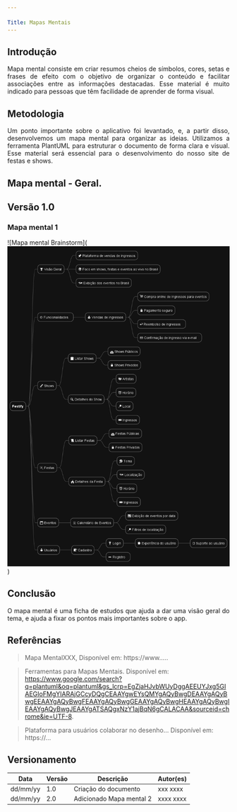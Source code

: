 ```yaml
---

Title: Mapas Mentais
---
```

 
## Introdução
 
<p align = "justify">
Mapa mental consiste em criar resumos cheios de símbolos, cores, setas e frases de efeito com o objetivo de organizar o conteúdo e facilitar associações entre as informações destacadas. Esse material é muito indicado para pessoas que têm facilidade de aprender de forma visual.
</p>
 
## Metodologia
 
<p align = "justify">
Um ponto importante sobre o aplicativo foi levantado, e, a partir disso, desenvolvemos um mapa mental para organizar as ideias. Utilizamos a ferramenta PlantUML para estruturar o documento de forma clara e visual. Esse material será essencial para o desenvolvimento do nosso site de festas e shows.
</p>
 
## Mapa mental - Geral.
 
## Versão 1.0
 
### Mapa mental 1
 
![Mapa mental Brainstorm](![Mapa Mental](/docs/assets/mapa_mental/mapamental.png)
)
 

 
## Conclusão
 
<p align = "justify">
O mapa mental é uma ficha de estudos que ajuda a dar uma visão geral do tema, e ajuda a fixar os pontos mais importantes sobre o app.
</p>
 
## Referências
> Mapa MentalXXX,  Disponível em: https://www.....
 
> Ferramentas para Mapas Mentais. Disponível em: https://www.google.com/search?q=plantuml&oq=plantuml&gs_lcrp=EgZjaHJvbWUyDggAEEUYJxg5GIAEGIoFMgYIARAjGCcyDQgCEAAYgwEYsQMYgAQyBwgDEAAYgAQyBwgEEAAYgAQyBwgFEAAYgAQyBwgGEAAYgAQyBwgHEAAYgAQyBwgIEAAYgAQyBwgJEAAYgATSAQgxNzY1ajBqN6gCALACAA&sourceid=chrome&ie=UTF-8.
 
> Plataforma para usuários colaborar no desenho... Disponível em: https://...
 
## Versionamento
| Data | Versão | Descrição | Autor(es) |
| -- | -- | -- | -- |
| dd/mm/yy | 1.0 | Criação do documento | xxx xxxx |
| dd/mm/yy | 2.0 | Adicionado Mapa mental 2 | xxxx xxxx |
